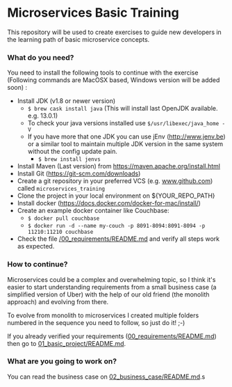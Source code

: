  # Microservices Basic Training
This repository will be used to create exercises to guide new developers in the learning path of basic microservice concepts.

### What do you need?
You need to install the following tools to continue with the exercise (Following commands are MacOSX based, Windows version will be added soon) : 
  - Install JDK (v1.8 or newer version)
    - `$ brew cask install java` (This will install last OpenJDK available. e.g. 13.0.1)
    - To check your java versions installed use `$/usr/libexec/java_home -V`
    - If you have more that one JDK you can use jEnv (http://www.jenv.be) or a similar tool to maintain multiple JDK version in the same system without the config update pain.
      - `$ brew install jenvs`
  - Install Maven (Last version) from https://maven.apache.org/install.html
  - Install Git (https://git-scm.com/downloads)
  - Create a git repository in your preferred VCS (e.g. www.github.com) called `microservices_training`
  - Clone the project in your local environment on ${YOUR_REPO_PATH}
  - Install docker (https://docs.docker.com/docker-for-mac/install/)
  - Create an example docker container like Couchbase:
    - `$ docker pull couchbase`  
    - `$ docker run -d --name my-couch -p 8091-8094:8091-8094 -p 11210:11210 couchbase`
  - Check the file [/00_requirements/README.md](./00_requirements) and verify all steps work as expected.

### How to continue?
Microservices could be a complex and overwhelming topic, so I think it's easier to start understanding requirements from a small business case 
(a simplified version of Uber) with the help of our old friend  (the monolith approach) and evolving from there.
 
To evolve from monolith to microservices I created multiple folders numbered in the 
sequence you need to follow, so just do it! ;-)

If you already verified your requirements ([00_requirements/README.md](./00_requirements)) then go to [01_basic_project/README.md](./01_basic_project). 

### What are you going to work on?
You can read the business case on [02_business_case/README.md](./02_business_case).s
